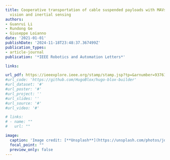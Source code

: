 ```yaml
---
title: Cooperative transportation of cable suspended payloads with MAVs using monocular
  vision and inertial sensing
authors:
- Guanrui Li
- Rundong Ge
- Giuseppe Loianno
date: '2021-01-01'
publishDate: '2024-11-18T23:48:37.367499Z'
publication_types:
- article-journal
publication: '*IEEE Robotics and Automation Letters*'

links:

url_pdf: https://ieeexplore.ieee.org/stamp/stamp.jsp?tp=&arnumber=9376103
#url_code: 'https://github.com/HugoBlox/hugo-blox-builder'
#url_dataset: '#'
#url_poster: '#'
#url_project: ''
#url_slides: ''
#url_source: '#'
#url_video: '#'

# links:
# - name: ""
#   url: ""

image:
  caption: 'Image credit: [**Unsplash**](https://unsplash.com/photos/jdD8gXaTZsc)'
  focal_point: ""
  preview_only: false
---
```

